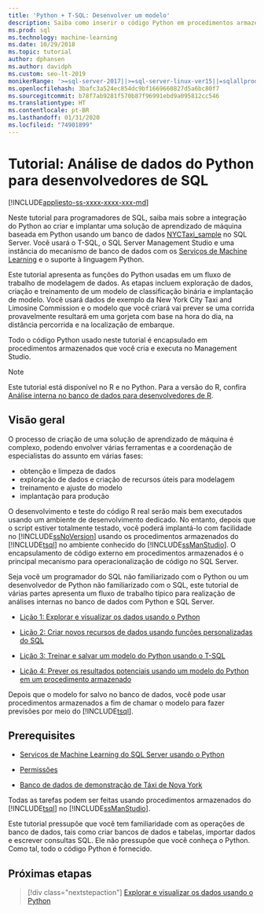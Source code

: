 ```yaml
---
title: 'Python + T-SQL: Desenvolver um modelo'
description: Saiba como inserir o código Python em procedimentos armazenados do SQL Server e em funções do T-SQL.
ms.prod: sql
ms.technology: machine-learning
ms.date: 10/29/2018
ms.topic: tutorial
author: dphansen
ms.author: davidph
ms.custom: seo-lt-2019
monikerRange: '>=sql-server-2017||>=sql-server-linux-ver15||=sqlallproducts-allversions'
ms.openlocfilehash: 3bafc3a524ec854dc9bf1669660827d5a6bc80f7
ms.sourcegitcommit: b78f7ab9281f570b87f96991ebd9a095812cc546
ms.translationtype: HT
ms.contentlocale: pt-BR
ms.lasthandoff: 01/31/2020
ms.locfileid: "74901899"
---
```

# <a name="tutorial-python-data-analytics-for-sql-developers"></a>Tutorial: Análise de dados do Python para desenvolvedores de SQL
[!INCLUDE[appliesto-ss-xxxx-xxxx-xxx-md](../../includes/appliesto-ss-xxxx-xxxx-xxx-md.md)]

Neste tutorial para programadores de SQL, saiba mais sobre a integração do Python ao criar e implantar uma solução de aprendizado de máquina baseada em Python usando um banco de dados [NYCTaxi_sample](demo-data-nyctaxi-in-sql.md) no SQL Server. Você usará o T-SQL, o SQL Server Management Studio e uma instância do mecanismo de banco de dados com os [Serviços de Machine Learning](../install/sql-machine-learning-services-windows-install.md) e o suporte à linguagem Python.

Este tutorial apresenta as funções do Python usadas em um fluxo de trabalho de modelagem de dados. As etapas incluem exploração de dados, criação e treinamento de um modelo de classificação binária e implantação de modelo. Você usará dados de exemplo da New York City Taxi and Limosine Commission e o modelo que você criará vai prever se uma corrida provavelmente resultará em uma gorjeta com base na hora do dia, na distância percorrida e na localização de embarque. 

Todo o código Python usado neste tutorial é encapsulado em procedimentos armazenados que você cria e executa no Management Studio.

> [!NOTE]
> Este tutorial está disponível no R e no Python. Para a versão do R, confira [Análise interna no banco de dados para desenvolvedores de R](sqldev-in-database-r-for-sql-developers.md).

## <a name="overview"></a>Visão geral

O processo de criação de uma solução de aprendizado de máquina é complexo, podendo envolver várias ferramentas e a coordenação de especialistas do assunto em várias fases:

+ obtenção e limpeza de dados
+ exploração de dados e criação de recursos úteis para modelagem
+ treinamento e ajuste do modelo
+ implantação para produção

O desenvolvimento e teste do código R real serão mais bem executados usando um ambiente de desenvolvimento dedicado. No entanto, depois que o script estiver totalmente testado, você poderá implantá-lo com facilidade no [!INCLUDE[ssNoVersion](../../includes/ssnoversion-md.md)] usando os procedimentos armazenados do [!INCLUDE[tsql](../../includes/tsql-md.md)] no ambiente conhecido do [!INCLUDE[ssManStudio](../../includes/ssmanstudio-md.md)]. O encapsulamento de código externo em procedimentos armazenados é o principal mecanismo para operacionalização de código no SQL Server.

Seja você um programador do SQL não familiarizado com o Python ou um desenvolvedor de Python não familiarizado com o SQL, este tutorial de várias partes apresenta um fluxo de trabalho típico para realização de análises internas no banco de dados com Python e SQL Server. 

+ [Lição 1: Explorar e visualizar os dados usando o Python](sqldev-py3-explore-and-visualize-the-data.md)

+ [Lição 2: Criar novos recursos de dados usando funções personalizadas do SQL](sqldev-py4-create-data-features-using-t-sql.md)

+ [Lição 3: Treinar e salvar um modelo do Python usando o T-SQL](sqldev-py5-train-and-save-a-model-using-t-sql.md)

+ [Lição 4: Prever os resultados potenciais usando um modelo do Python em um procedimento armazenado](sqldev-py6-operationalize-the-model.md)

Depois que o modelo for salvo no banco de dados, você pode usar procedimentos armazenados a fim de chamar o modelo para fazer previsões por meio do [!INCLUDE[tsql](../../includes/tsql-md.md)].

## <a name="prerequisites"></a>Prerequisites

+ [Serviços de Machine Learning do SQL Server usando o Python](../install/sql-machine-learning-services-windows-install.md#verify-installation)

+ [Permissões](../security/user-permission.md)

+ [Banco de dados de demonstração de Táxi de Nova York](demo-data-nyctaxi-in-sql.md)

Todas as tarefas podem ser feitas usando procedimentos armazenados do [!INCLUDE[tsql](../../includes/tsql-md.md)] no [!INCLUDE[ssManStudio](../../includes/ssmanstudio-md.md)].

Este tutorial pressupõe que você tem familiaridade com as operações de banco de dados, tais como criar bancos de dados e tabelas, importar dados e escrever consultas SQL. Ele não pressupõe que você conheça o Python. Como tal, todo o código Python é fornecido. 

## <a name="next-steps"></a>Próximas etapas

> [!div class="nextstepaction"]
> [Explorar e visualizar os dados usando o Python](sqldev-py3-explore-and-visualize-the-data.md)

